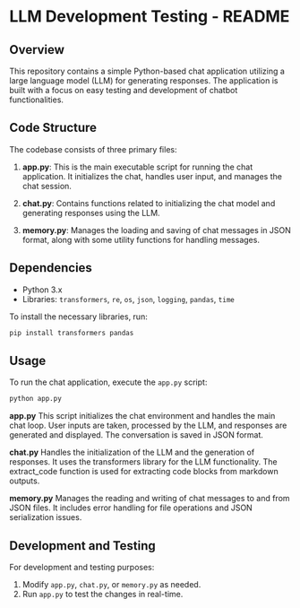 # LLM Development Testing - README

## Overview
This repository contains a simple Python-based chat application utilizing a large language model (LLM) for generating responses. The application is built with a focus on easy testing and development of chatbot functionalities.

## Code Structure
The codebase consists of three primary files:

1. **app.py**: This is the main executable script for running the chat application. It initializes the chat, handles user input, and manages the chat session.

2. **chat.py**: Contains functions related to initializing the chat model and generating responses using the LLM.

3. **memory.py**: Manages the loading and saving of chat messages in JSON format, along with some utility functions for handling messages.

## Dependencies
- Python 3.x
- Libraries: `transformers`, `re`, `os`, `json`, `logging`, `pandas`, `time`

To install the necessary libraries, run:
```bash
pip install transformers pandas
```

## Usage
To run the chat application, execute the `app.py` script:
```bash
python app.py
```
**app.py**
This script initializes the chat environment and handles the main chat loop. User inputs are taken, processed by the LLM, and responses are generated and displayed. The conversation is saved in JSON format.

**chat.py**
Handles the initialization of the LLM and the generation of responses. It uses the transformers library for the LLM functionality. The extract_code function is used for extracting code blocks from markdown outputs.

**memory.py**
Manages the reading and writing of chat messages to and from JSON files. It includes error handling for file operations and JSON serialization issues.

## Development and Testing

For development and testing purposes:

1. Modify `app.py`, `chat.py`, or `memory.py` as needed.
2. Run `app.py` to test the changes in real-time.
